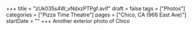 +++
title = "zUk035s4W_vNdxzPTPgf.avif"
draft = false
tags = ["Photos"]
categories = ["Pizza Time Theatre"]
pages = ["Chico, CA (966 East Ave)"]
startDate = ""
+++
Another exterior photo of Chico
